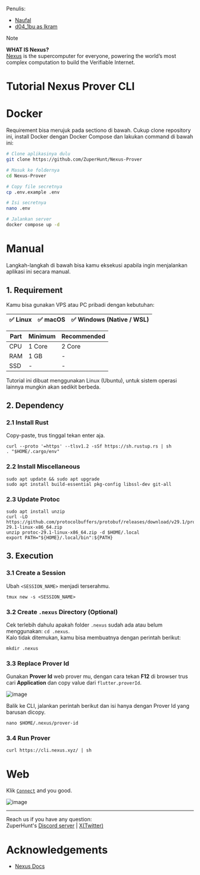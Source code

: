 Penulis: 
- [Naufal](https://x.com/0xfal)
- [d04_1bu as Ikram](https://x.com/d04_1bu)

> [!NOTE]
> **WHAT IS Nexus?**\
> [Nexus](https://nexus.xyz) is the supercomputer for everyone, powering the world’s most complex computation to build the Verifiable Internet.

# Tutorial Nexus Prover CLI

# Docker
Requirement bisa merujuk pada sectiono di bawah. Cukup clone repository ini, install Docker dengan Docker Compose dan lakukan command di bawah ini:
```bash
# Clone aplikasinya dulu
git clone https://github.com/ZuperHunt/Nexus-Prover

# Masuk ke foldernya
cd Nexus-Prover

# Copy file secretnya
cp .env.example .env

# Isi secretnya
nano .env

# Jalankan server
docker compose up -d
```

# Manual
Langkah-langkah di bawah bisa kamu eksekusi apabila ingin menjalankan aplikasi ini secara manual.

## 1. Requirement

Kamu bisa gunakan VPS atau PC pribadi dengan kebutuhan:

| ✅ Linux | ✅ macOS | ✅ Windows (Native / WSL) |
| ------------- | ------------- | ------------- |

| Part | Minimum | Recommended |
| ------------- | ------------- | ------------- |
| CPU | 1 Core | 2 Core |
| RAM | 1 GB | - |
| SSD | - | - |

Tutorial ini dibuat menggunakan Linux (Ubuntu), untuk sistem operasi lainnya mungkin akan sedikit berbeda.

## 2. Dependency

### 2.1 Install Rust

Copy-paste, trus tinggal tekan enter aja.

```
curl --proto '=https' --tlsv1.2 -sSf https://sh.rustup.rs | sh
. "$HOME/.cargo/env"
```

### 2.2 Install Miscellaneous

```
sudo apt update && sudo apt upgrade
sudo apt install build-essential pkg-config libssl-dev git-all
```

### 2.3 Update Protoc

```
sudo apt install unzip
curl -LO https://github.com/protocolbuffers/protobuf/releases/download/v29.1/protoc-29.1-linux-x86_64.zip
unzip protoc-29.1-linux-x86_64.zip -d $HOME/.local
export PATH="${HOME}/.local/bin":${PATH}
```

## 3. Execution

### 3.1 Create a Session

Ubah `<SESSION_NAME>` menjadi terserahmu.

```
tmux new -s <SESSION_NAME>
```

### 3.2 Create `.nexus` Directory (Optional)

Cek terlebih dahulu apakah folder `.nexus` sudah ada atau belum menggunakan: `cd .nexus`.\
Kalo tidak ditemukan, kamu bisa membuatnya dengan perintah berikut:

```
mkdir .nexus
```

### 3.3 Replace Prover Id

Gunakan **Prover Id** web prover mu, dengan cara tekan **F12** di browser trus cari **Application** dan copy value dari `flutter.proverId`.

![image](https://github.com/user-attachments/assets/82523934-7d78-4b9c-b651-cc3c4060252f)

Balik ke CLI, jalankan perintah berikut dan isi hanya dengan Prover Id yang barusan dicopy.

```
nano $HOME/.nexus/prover-id
```

### 3.4 Run Prover

```
curl https://cli.nexus.xyz/ | sh
```

# Web

Klik [`Connect`](https://beta.nexus.xyz) and you good.

![image](https://github.com/user-attachments/assets/c794ed79-920f-4bec-9b0b-42c53cfd5119)

---

Reach us if you have any question:\
ZuperHunt's [Discord server](https://discord.gg/ZuperHunt) | [X(Twitter)](https://twitter.com/ZuperHunt)

# Acknowledgements

* [Nexus Docs](https://github.com/nexus-xyz/network-api/blob/main/clients/cli/README.md)
